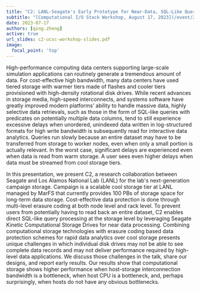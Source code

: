 ```yaml
---
title: "C2: LANL-Seagate's Early Prototype for Near-Data, SQL-Like Query Processing"
subtitle: "[Computational I/O Stack Workshop, August 17, 2023](/event/20230817/)"
date: 2023-07-17
authors: [qing.zheng]
active: true
url_slides: c2-ucsc-workshop-slides.pdf
image:
  focal_point: 'top'
---
```


High-performance computing data centers supporting large-scale simulation applications can routinely generate a tremendous amount of data. For cost-effective high bandwidth, many data centers have used tiered storage with warmer tiers made of flashes and cooler tiers provisioned with high-density rotational disk drives. While recent advances in storage media, high-speed interconnects, and systems software have greatly improved modern platforms’ ability to handle massive data, highly selective data retrievals, such as those in the form of SQL-like queries with predicates on potentially multiple data columns, tend to still experience excessive delays when unordered, unindexed data written in log-structured formats for high write bandwidth is subsequently read for interactive data analytics. Queries run slowly because an entire dataset may have to be transferred from storage to worker nodes, even when only a small portion is actually relevant. In the worst case, significant delays are experienced even when data is read from warm storage. A user sees even higher delays when data must be streamed from cool storage tiers.

In this presentation, we present C2, a research collaboration between Seagate and Los Alamos National Lab (LANL) for the lab's next-generation campaign storage. Campaign is a scalable cool storage tier at LANL managed by MarFS that currently provides 100 PBs of storage space for long-term data storage. Cost-effective data protection is done through multi-level erasure coding at both node level and rack level. To prevent users from potentially having to read back an entire dataset, C2 enables direct SQL-like query processing at the storage level by leveraging Seagate Kinetic Computational Storage Drives for near data processing. Combining computational storage technologies with erasure coding based data protection schemes for rapid data analytics over cool storage presents unique challenges in which individual disk drives may not be able to see complete data records and may not deliver performance required by high-level data applications. We discuss those challenges in the talk, share our designs, and report early results. Our results show that computational storage shows higher performance when host-storage interconnection bandwidth is a bottleneck, when host CPU is a bottleneck, and, perhaps surprisingly, when hosts do not have any obvious bottlenecks.